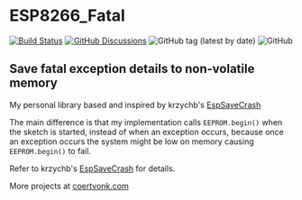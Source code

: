 # ESP8266_Fatal

[![Build Status](https://travis-ci.org/cvonk/esp8266-fatal.svg?branch=master)](https://travis-ci.org/cvonk/esp8266-fatal)
[![GitHub Discussions](https://img.shields.io/github/discussions/cvonk/esp8266-fatal)](https://github.com/cvonk/esp8266-fatal/discussions)
![GitHub tag (latest by date)](https://img.shields.io/github/v/tag/cvonk/esp8266-fatal)
![GitHub](https://img.shields.io/github/license/cvonk/esp8266-fatal)

## Save fatal exception details to non-volatile memory

My personal library based and inspired by krzychb's [EspSaveCrash](https://github.com/krzychb/EspSaveCrash)

The main difference is that my implementation calls `EEPROM.begin()` when the sketch is started, instead of when an exception occurs, because once an exception occurs the system might be low on memory causing `EEPROM.begin()` to fail.

Refer to krzychb's [EspSaveCrash](https://github.com/krzychb/EspSaveCrash) for details.

More projects at [coertvonk.com](http://www.coertvonk.com)
